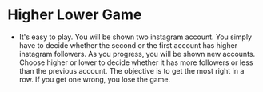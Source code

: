 #   Higher Lower Game

- It's easy to play. You will be shown two instagram account. You simply have to decide whether the second or the first account has higher instagram followers. As you progress, you will be shown new accounts. Choose higher or lower to decide whether it has more followers or less than the previous account. The objective is to get the most right in a row. If you get one wrong, you lose the game.